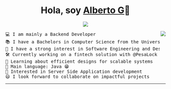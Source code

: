 <p align="center">
  <h1 align="center">Hola, soy <a href="https://github.com/ALbertoG">Alberto G</a>👋</h1>
</p>
<p align="center">
  <a align="center" href="https://github.com/DenverCoder1/readme-typing-svg">
    <img src="https://readme-typing-svg.herokuapp.com?&font=IBM+Plex+Sans&color=F72EE2&size=25&lines=Dasarrollador+FullStack;" />
  </a>
</p>
<p>
  
</p>
<img align="right" src="https://media.giphy.com/media/M9gbBd9nbDrOTu1Mqx/giphy.gif">


<pre>
💻 I am mainly a Backend Developer
📚 I have a Bachelors in Computer Science from the University of Dar Es Salaam
📝 I have a strong interest in Software Engineering and Design
🛠️ Currently working on a fintech solution with @PesaLock
🌱 Learning about efficient designs for scalable systems
🌟 Main language: Java 😁
🚩 Interested in Server Side Application development
😃 I look forward to collaborate on impactful projects
</pre>
<hr>
